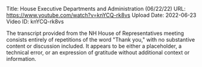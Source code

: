 Title: House Executive Departments and Administration (06/22/22)
URL: https://www.youtube.com/watch?v=knYCQ-rk8vs
Upload Date: 2022-06-23
Video ID: knYCQ-rk8vs

The transcript provided from the NH House of Representatives meeting consists entirely of repetitions of the word "Thank you," with no substantive content or discussion included. It appears to be either a placeholder, a technical error, or an expression of gratitude without additional context or information.